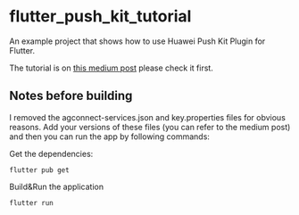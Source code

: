 # flutter_push_kit_tutorial

An example project that shows how to use Huawei Push Kit Plugin for Flutter.

The tutorial is on [this medium post](https://medium.com/huawei-developers/sending-push-notifications-on-flutter-with-huawei-push-kit-plugin-534787862b4d) please check it first.

## Notes before building

I removed the agconnect-services.json and key.properties files for obvious reasons. Add your versions of these files (you can refer to the medium post) and then you can run the app by following commands:

Get the dependencies:

`flutter pub get`

Build&Run the application

`flutter run`
